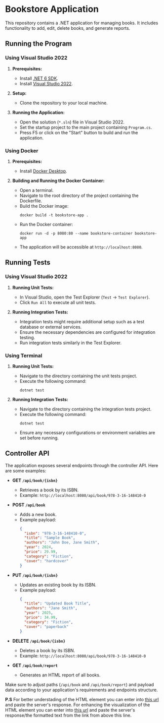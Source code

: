 # Bookstore Application

This repository contains a .NET application for managing books. It includes functionality to add, edit, delete books, and generate reports.

## Running the Program

### Using Visual Studio 2022

1. **Prerequisites:**
   - Install [.NET 6 SDK](https://dotnet.microsoft.com/download/dotnet/6.0).
   - Install [Visual Studio 2022](https://visualstudio.microsoft.com/vs/).

2. **Setup:**
   - Clone the repository to your local machine.

3. **Running the Application:**
   - Open the solution (`*.sln`) file in Visual Studio 2022.
   - Set the startup project to the main project containing `Program.cs`.
   - Press F5 or click on the "Start" button to build and run the application.

### Using Docker

1. **Prerequisites:**
   - Install [Docker Desktop](https://www.docker.com/products/docker-desktop).

2. **Building and Running the Docker Container:**
   - Open a terminal.
   - Navigate to the root directory of the project containing the Dockerfile.
   - Build the Docker image:
     ```
     docker build -t bookstore-app .
     ```
   - Run the Docker container:
     ```
     docker run -d -p 8080:80 --name bookstore-container bookstore-app
     ```
   - The application will be accessible at `http://localhost:8080`.

## Running Tests

### Using Visual Studio 2022

1. **Running Unit Tests:**
   - In Visual Studio, open the Test Explorer (`Test` -> `Test Explorer`).
   - Click `Run All` to execute all unit tests.

2. **Running Integration Tests:**
   - Integration tests might require additional setup such as a test database or external services.
   - Ensure the necessary dependencies are configured for integration testing.
   - Run integration tests similarly in the Test Explorer.

### Using Terminal

1. **Running Unit Tests:**
   - Navigate to the directory containing the unit tests project.
   - Execute the following command:
     ```
     dotnet test
     ```

2. **Running Integration Tests:**
   - Navigate to the directory containing the integration tests project.
   - Execute the following command:
     ```
     dotnet test
     ```
   - Ensure any necessary configurations or environment variables are set before running.

## Controller API

The application exposes several endpoints through the controller API. Here are some examples:

- **GET `/api/book/{isbn}`**
  - Retrieves a book by its ISBN.
  - Example: `http://localhost:8080/api/book/978-3-16-148410-0`

- **POST `/api/book`**
  - Adds a new book.
  - Example payload:
    ```json
    {
      "isbn": "978-3-16-148410-0",
      "title": "Sample Book",
      "authors": "John Doe, Jane Smith",
      "year": 2024,
      "price": 29.99,
      "category": "Fiction",
      "cover": "hardcover"
    }
    ```

- **PUT `/api/book/{isbn}`**
  - Updates an existing book by its ISBN.
  - Example payload:
    ```json
    {
      "title": "Updated Book Title",
      "authors": "Jane Smith",
      "year": 2025,
      "price": 34.99,
      "category": "Fiction",
      "cover": "paperback"
    }
    ```

- **DELETE `/api/book/{isbn}`**
  - Deletes a book by its ISBN.
  - Example: `http://localhost:8080/api/book/978-3-16-148410-0`

- **GET `/api/book/report`**
  - Generates an HTML report of all books.

Make sure to adjust paths (`/api/book` and `/api/book/report`) and payload data according to your application's requirements and endpoints structure.

**P.S**
For better understading of the HTML element you can enter into [this url](https://www.freeformatter.com/html-formatter.html#before-output) and paste the server's response.
For enhancing the visualization of the HTML element you can enter into [this url](https://html.onlineviewer.net/) and paste the server's response/the formatted text from the link from above this line.
